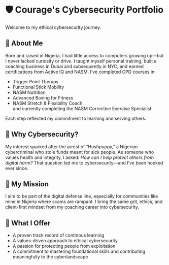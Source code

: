 # 🛡️ Courage's Cybersecurity Portfolio

Welcome to my ethical cybersecurity journey.

## 👋 About Me

Born and raised in Nigeria, I had little access to computers growing up—but I never lacked curiosity or drive. I taught myself personal training, built a coaching business in Dubai and subsequently in NYC, and earned certifications from Active IQ and NASM. I’ve completed CPD courses in:

- Trigger Point Therapy  
- Functional Stick Mobility  
- NASM Nutrition  
- Advanced Boxing for Fitness  
- NASM Stretch & Flexibility Coach  
and currently completing the NASM Corrective Exercise Specialist  

Each step reflected my commitment to learning and serving others.

## 🔐 Why Cybersecurity?

My interest sparked after the arrest of “Hushpuppy,” a Nigerian cybercriminal who stole funds meant for sick people. As someone who values health and integrity, I asked: *How can I help protect others from digital harm?* That question led me to cybersecurity—and I’ve been hooked ever since.

## 🎯 My Mission

I aim to be part of the digital defense line, especially for communities like mine in Nigeria where scams are rampant. I bring the same grit, ethics, and client-first mindset from my coaching career into cybersecurity.

## 💼 What I Offer

- A proven track record of continous learning  
- A values-driven approach to ethical cybersecurity  
- A passion for protecting people from exploitation  
- A commitment to mastering foundational skills and contributing meaningfully to the cyberlandscape

